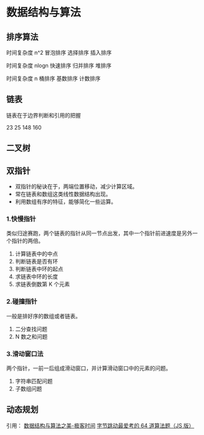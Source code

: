 # 数据结构与算法

## 排序算法

时间复杂度 n^2
冒泡排序
选择排序
插入排序

时间复杂度 nlogn
快速排序
归并排序
堆排序

时间复杂度 n
桶排序
基数排序
计数排序

## 链表

链表在于边界判断和引用的把握

23 25 148 160

## 二叉树

## 双指针

- 双指针的秘诀在于，两端位置移动，减少计算区域。
- 常在链表和数组这类线性数据结构出现。
- 利用数组有序的特征，能够简化一些运算。

### 1.快慢指针

类似归途赛跑，两个链表的指针从同一节点出发，其中一个指针前进速度是另外一个指针的两倍。

1. 计算链表中的中点
2. 判断链表是否有环
3. 判断链表中环的起点
4. 求链表中环的长度
5. 求链表倒数第 K 个元素

### 2.碰撞指针

一般是排好序的数组或者链表。

1. 二分查找问题
2. N 数之和问题

### 3.滑动窗口法

两个指针，一前一后组成滑动窗口，并计算滑动窗口中的元素的问题。

1. 字符串匹配问题
2. 子数组问题

## 动态规划

引用：
[数据结构与算法之美-极客时间](https://time.geekbang.org/column/intro/126)
[字节跳动最爱考的 64 道算法题（JS 版）](https://juejin.cn/post/6947842412102287373)
